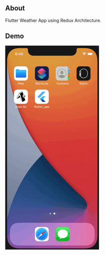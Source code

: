 ## About

Flutter Weather App using Redux Architecture.

## Demo

<img src="demo.gif" width=300 height=650>


